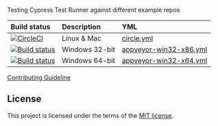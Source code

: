 Testing Cypress Test Runner against different example repos

Build status | Description | YML
:--- | :--- | :---
[![CircleCI](https://circleci.com/gh/cypress-io/cypress-test-example-repos.svg?style=svg)](https://circleci.com/gh/cypress-io/cypress-test-example-repos) | Linux & Mac | [circle.yml](circle.yml)
[![Build status](https://ci.appveyor.com/api/projects/status/ll36joaucq0hjvfm/branch/master?svg=true)](https://ci.appveyor.com/project/cypress-io/cypress-test-example-repos/branch/master) | Windows 32-bit | [appveyor-win32-x86.yml](appveyor-win32-x86.yml)
[![Build status](https://ci.appveyor.com/api/projects/status/imcfttkjstrgvun6/branch/master?svg=true)](https://ci.appveyor.com/project/cypress-io/cypress-test-example-repos-9fe7n/branch/master) | Windows 64-bit | [appveyor-win32-x64.yml](appveyor-win32-x64.yml)

[Contributing Guideline](/CONTRIBUTING.md)

## License

This project is licensed under the terms of the [MIT license](/LICENSE.md).
